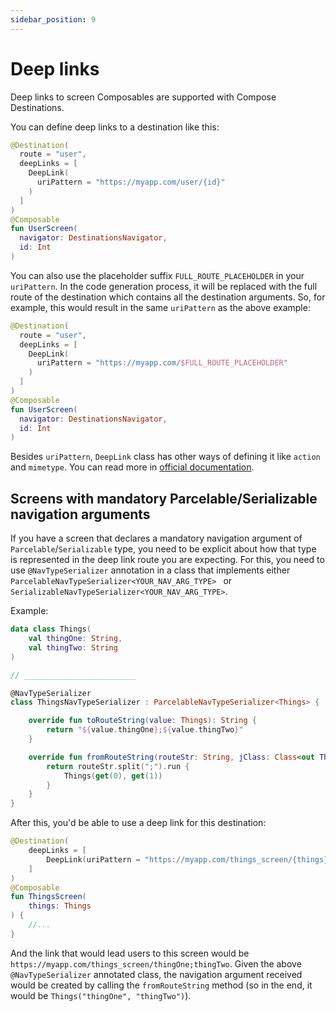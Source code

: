 ```yaml
---
sidebar_position: 9
---
```


# Deep links

Deep links to screen Composables are supported with Compose Destinations.

You can define deep links to a destination like this:

```kotlin
@Destination(
  route = "user",
  deepLinks = [
    DeepLink(
      uriPattern = "https://myapp.com/user/{id}"
    )
  ]
)
@Composable
fun UserScreen(
  navigator: DestinationsNavigator,
  id: Int
)
```

You can also use the placeholder suffix `FULL_ROUTE_PLACEHOLDER` in your `uriPattern`. In the code generation process, it will be replaced with the full route of the destination which contains all the destination arguments. So, for example, this would result in the same `uriPattern` as the above example:

```kotlin
@Destination(
  route = "user",
  deepLinks = [
    DeepLink(
      uriPattern = "https://myapp.com/$FULL_ROUTE_PLACEHOLDER"
    )
  ]
)
@Composable
fun UserScreen(
  navigator: DestinationsNavigator,
  id: Int
)
```

Besides `uriPattern`, `DeepLink` class has other ways of defining it like `action` and `mimetype`. You can read more in [official documentation](https://developer.android.com/jetpack/compose/navigation#deeplinks).

## Screens with mandatory Parcelable/Serializable navigation arguments

If you have a screen that declares a mandatory navigation argument of `Parcelable`/`Serializable` type, you need to be explicit about how that type is represented in the deep link route you are expecting.
For this, you need to use `@NavTypeSerializer` annotation in a class that implements either `ParcelableNavTypeSerializer<YOUR_NAV_ARG_TYPE> ` or `SerializableNavTypeSerializer<YOUR_NAV_ARG_TYPE>`.

Example:
```kotlin
data class Things(
    val thingOne: String,
    val thingTwo: String
)

// _________________________

@NavTypeSerializer
class ThingsNavTypeSerializer : ParcelableNavTypeSerializer<Things> {

    override fun toRouteString(value: Things): String {
        return "${value.thingOne};${value.thingTwo}"
    }

    override fun fromRouteString(routeStr: String, jClass: Class<out Things>): Things {
        return routeStr.split(";").run {
            Things(get(0), get(1))
        }
    }
}
```

After this, you'd be able to use a deep link for this destination:

```kotlin
@Destination(
    deepLinks = [
        DeepLink(uriPattern = "https://myapp.com/things_screen/{things}")
    ]
)
@Composable
fun ThingsScreen(
    things: Things
) {
    //...
}
```

And the link that would lead users to this screen would be `https://myapp.com/things_screen/thingOne;thingTwo`. Given the above `@NavTypeSerializer` annotated class, the navigation argument received would be created by calling the `fromRouteString` method (so in the end, it would be `Things("thingOne", "thingTwo")`).